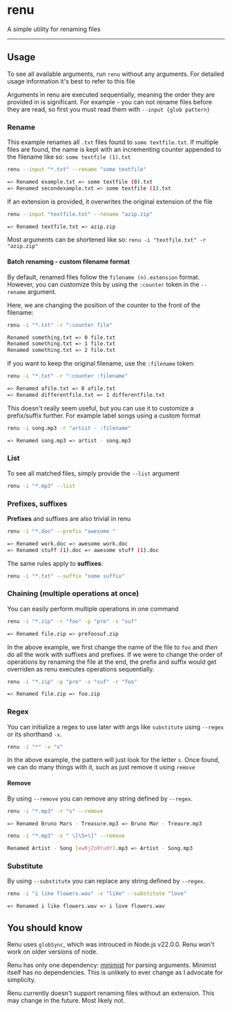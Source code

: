 # renu

A simple utility for renaming files

---

## Usage

To see all available arguments, run `renu` without any arguments. For detailed usage information it's best to refer to this file

Arguments in renu are executed sequentially, meaning the order they are provided in is significant. For example - you can not rename files before they are read, so first you must read them with `--input {glob pattern}`

### Rename

This example renames all `.txt` files found to `some textfile.txt`. If multiple files are found, the name is kept with an incrementing counter appended to the filename like so: `some textfile (1).txt`

```sh
renu --input "*.txt" --rename "some textfile"

=> Renamed example.txt => some textfile (0).txt
=> Renamed secondexample.txt => some textfile (1).txt
```

If an extension is provided, it overwrites the original extension of the file
```sh
renu --input "textfile.txt" --rename "azip.zip"

=> Renamed textfile.txt => azip.zip
```

Most arguments can be shortened like so: `renu -i "textfile.txt" -r "azip.zip"`

#### Batch renaming - custom filename format

By default, renamed files follow the `filename (n).extension` format. However, you can customize this by using the `:counter` token in the `--rename` argument.

Here, we are changing the position of the counter to the front of the filename:

```sh
renu -i "*.txt" -r ":counter file"

Renamed something.txt => 0 file.txt
Renamed something.txt => 1 file.txt
Renamed something.txt => 2 file.txt
```

If you want to keep the original filename, use the `:filename` token:

```sh
renu -i "*.txt" -r ":counter :filename"

=> Renamed afile.txt => 0 afile.txt
=> Renamed differentfile.txt => 1 differentfile.txt
```

This doesn't really seem useful, but you can use it to customize a prefix/suffix further. For example label songs using a custom format

```sh
renu -i song.mp3 -r "artist - :filename"

=> Renamed song.mp3 => artist - song.mp3
```

### List

To see all matched files, simply provide the `--list` argument

```sh
renu -i "*.mp3" --list
```

### Prefixes, suffixes

**Prefixes** and suffixes are also trivial in renu

```sh
renu -i "*.doc" --prefix "awesome "

=> Renamed work.doc => awesome work.doc
=> Renamed stuff (1).doc => awesome stuff (1).doc
```

The same rules apply to **suffixes**:

```sh
renu -i "*.txt" --suffix "some suffix"
```

### Chaining (multiple operations at once)

You can easily perform multiple operations in one command

```sh
renu -i "*.zip" -r "foo" -p "pre" -s "suf"

=> Renamed file.zip => prefoosuf.zip
```

In the above example, we first change the name of the file to `foo` and *then* do all the work with suffixes and prefixes. If we were to change the order of operations by renaming the file at the end, the prefix and suffix would get overriden as renu executes operations sequentially.

```sh
renu -i "*.zip" -p "pre" -s "suf" -r "foo"

=> Renamed file.zip => foo.zip
```

### Regex

You can initialize a regex to use later with args like `substitute` using `--regex` or its shorthand `-x`.

```sh
renu -i "*" -x "s"
```

In the above example, the pattern will just look for the letter `s`. Once found, we can do many things with it, such as just remove it using `remove`

#### Remove

By using `--remove` you can remove any string defined by `--regex`.

```sh
renu -i "*.mp3" -r "s" --remove

=> Renamed Bruno Mars - Treasure.mp3 => Bruno Mar - Treaure.mp3
```

```sh
renu -i "*.mp3" -x " \[\S+\]" --remove

Renamed Artist - Song [ewRjZoRtu0Y].mp3 => Artist - Song.mp3
```

### Substitute

By using `--substitute` you can replace any string defined by `--regex`.

```sh
renu -i "i like flowers.wav" -x "like" --substitute "love"

=> Renamed i like flowers.wav => i love flowers.wav
```

## You should know

Renu uses `globSync`, which was introuced in Node.js v22.0.0. Renu won't work on older versions of node.

Renu has only one dependency: [minimist](https://www.npmjs.com/package/minimist) for parsing arguments. Minimist itself has no dependencies. This is unlikely to ever change as I advocate for simplicity.

Renu currently doesn't support renaming files without an extension. This may change in the future. Most likely not.